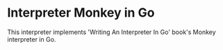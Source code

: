 # Interpreter Monkey in Go

This interpreter implements 'Writing An Interpreter In Go' book's Monkey interpreter in Go.
